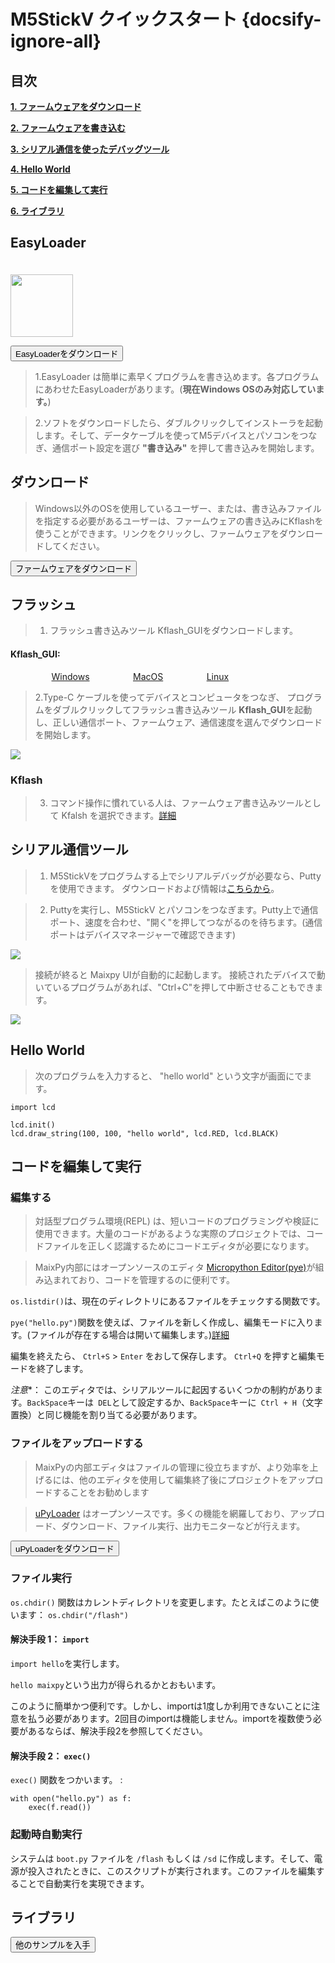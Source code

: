 # M5StickV クイックスタート {docsify-ignore-all}

## 目次

**[1. ファームウェアをダウンロード](#Download)**

**[2. ファームウェアを書き込む](#Flash)**

**[3. シリアル通信を使ったデバッグツール](#Serial-Tool)**

**[4. Hello World](#Hello-World)**

**[5. コードを編集して実行](#Edit-and-Run-the-Code)**

**[6. ライブラリ](#Library)**



## EasyLoader

<img src="https://m5stack.oss-cn-shenzhen.aliyuncs.com/image/EasyLoader_logo.png" width="100px" style="margin-top:20px">

<a href="https://m5stack.oss-cn-shenzhen.aliyuncs.com/EasyLoader/M5Core/M5StickV/EasyLoader_M5StickV_0630.exe"><button type="button" class="btn btn-primary">EasyLoaderをダウンロード</button></a>

>1.EasyLoader は簡単に素早くプログラムを書き込めます。各プログラムにあわせたEasyLoaderがあります。(**現在Windows OSのみ対応しています。**)

>2.ソフトをダウンロードしたら、ダブルクリックしてインストーラを起動します。そして、データケーブルを使ってM5デバイスとパソコンをつなぎ、通信ポート設定を選び **"書き込み"** を押して書き込みを開始します。

## ダウンロード

> Windows以外のOSを使用しているユーザー、または、書き込みファイルを指定する必要があるユーザーは、ファームウェアの書き込みにKflashを使うことができます。リンクをクリックし、ファームウェアをダウンロードしてください。

<a href="https://m5stack.oss-cn-shenzhen.aliyuncs.com/resource/docs/m5stickV_Firmware_0630Fixed.kfpkg"><button type="button" class="btn btn-primary">ファームウェアをダウンロード </button></a>


## フラッシュ

>1. フラッシュ書き込みツール Kflash_GUIをダウンロードします。

<div class="link">
 <h4><span>Kflash_GUI:</span></h4>
    <p>
    <a href="http://dl.cdn.sipeed.com/kflash_gui_v1.2.5_windows.zip" target="_blank" rel="noopener noreferrer"><img src="https://cdn.shopify.com/s/files/1/0056/7689/2250/files/windows_89cc6ea0-2a3c-4327-97e5-8f51f448c38b_icon.png?v=1557026574" alt="">Windows</a>
    <a href="http://dl.cdn.sipeed.com/kflash_gui_v1.2.5_macOS.dmg" target="_blank" rel="noopener noreferrer"><img src="https://cdn.shopify.com/s/files/1/0056/7689/2250/files/mac_large.png?v=1557026570" alt="">MacOS</a>
    <a href="http://dl.cdn.sipeed.com/kflash_gui_v1.2.5_7_linux.tar.xz" target="_blank" rel="noopener noreferrer"><img src="https://cdn.shopify.com/s/files/1/0056/7689/2250/files/linux_icon.png?v=1557026584" alt="">Linux</a></p>
</div>

>2.Type-C ケーブルを使ってデバイスとコンピュータをつなぎ、 プログラムをダブルクリックしてフラッシュ書き込みツール **Kflash_GUI**を起動し、正しい通信ポート、ファームウェア、通信速度を選んでダウンロードを開始します。

<img src="assets\img\getting_started_pics\m5stickv\kflash_gui_01.jpg">

### Kflash

>3. コマンド操作に慣れている人は、ファームウェア書き込みツールとして Kfalsh を選択できます。[詳細](https://github.com/kendryte/kflash.py)


## シリアル通信ツール

>1. M5StickVをプログラムする上でシリアルデバッグが必要なら、Puttyを使用できます。 ダウンロードおよび情報は[こちらから](https://www.chiark.greenend.org.uk/~sgtatham/putty/latest.html)。

>2. Puttyを実行し、M5StickV とパソコンをつなぎます。Putty上で通信ポート、速度を合わせ、"開く"を押してつながるのを待ちます。(通信ポートはデバイスマネージャーで確認できます)

<img src="assets\img\getting_started_pics\m5stickv\putty_01.jpg">

> 接続が終ると Maixpy UIが自動的に起動します。 接続されたデバイスで動いているプログラムがあれば、"Ctrl+C"を押して中断させることもできます。

<img src="assets\img\getting_started_pics\m5stickv\putty_02.jpg">


## Hello World

>次のプログラムを入力すると、 "hello world" という文字が画面にでます。

```clike
import lcd

lcd.init()
lcd.draw_string(100, 100, "hello world", lcd.RED, lcd.BLACK)

```


## コードを編集して実行

### 編集する


> 対話型プログラム環境(REPL) は、短いコードのプログラミングや検証に使用できます。大量のコードがあるような実際のプロジェクトでは、コードファイルを正しく認識するためにコードエディタが必要になります。


>MaixPy内部にはオープンソースのエディタ [Micropython Editor(pye)](https://github.com/robert-hh/Micropython-Editor)が組み込まれており、コードを管理するのに便利です。

 `os.listdir()`は、現在のディレクトリにあるファイルをチェックする関数です。


`pye("hello.py")`関数を使えば、ファイルを新しく作成し、編集モードに入ります。(ファイルが存在する場合は開いて編集します。)[詳細](https://github.com/robert-hh/Micropython-Editor/blob/master/Pyboard%20Editor.pdf)

編集を終えたら、 `Ctrl+S` > `Enter` をおして保存します。 `Ctrl+Q` を押すと編集モードを終了します。

*注意**： このエディタでは、シリアルツールに起因するいくつかの制約があります。`BackSpace`キーは` DEL`として設定するか、`BackSpace`キーに` Ctrl + H`（文字置換）と同じ機能を割り当てる必要があります。

### ファイルをアップロードする

> MaixPyの内部エディタはファイルの管理に役立ちますが、より効率を上げるには、他のエディタを使用して編集終了後にプロジェクトをアップロードすることをお勧めします

>[uPyLoader](https://github.com/BetaRavener/uPyLoader) はオープンソースです。多くの機能を網羅しており、アップロード、ダウンロード、ファイル実行、出力モニターなどが行えます。

<a href="https://github.com/BetaRavener/uPyLoader/releases"><button type="button" class="btn btn-primary">uPyLoaderをダウンロード</button></a>


### ファイル実行

`os.chdir()` 関数はカレントディレクトリを変更します。たとえばこのように使います： `os.chdir("/flash")`

#### 解決手段 1： `import`

 `import hello`を実行します。

 `hello maixpy`という出力が得られるかとおもいます。

このように簡単かつ便利です。しかし、importは1度しか利用できないことに注意を払う必要があります。2回目のimportは機能しません。importを複数使う必要があるならば、解決手段2を参照してください。

#### 解決手段 2： `exec()`

 `exec()` 関数をつかいます。 :

```clike
with open("hello.py") as f:
    exec(f.read())

```

### 起動時自動実行


システムは `boot.py` ファイルを `/flash` もしくは  `/sd` に作成します。そして、電源が投入されたときに、このスクリプトが実行されます。このファイルを編集することで自動実行を実現できます。

## ライブラリ


<a href="https://maixpy.sipeed.com/zh/libs/standard/"><button type="button" class="btn btn-primary">他のサンプルを入手</button></a>



<style>

.link a{

    padding-left: 13%;

}

</style>